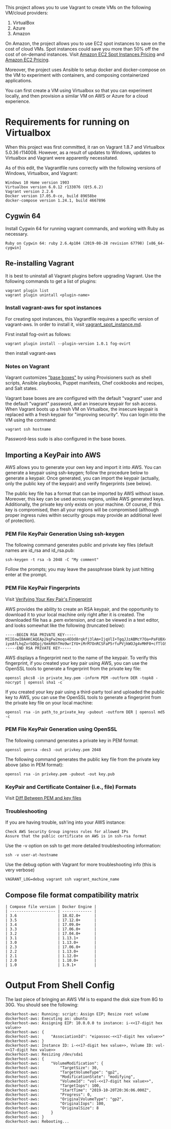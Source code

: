 This project allows you to use Vagrant to create VMs on the following VM/cloud providers:

1. VirtualBox
2. Azure
3. Amazon

On Amazon, the project allows you to use EC2 spot instances to save on the cost of cloud VMs.  Spot instances could save you more than 50% off the cost of on-demand instances.
Visit [Amazon EC2 Spot Instances Pricing](https://aws.amazon.com/ec2/spot/pricing/)
and [Amazon EC2 Pricing](https://aws.amazon.com/ec2/pricing/on-demand/).

Moreover, the project uses Ansible to setup docker and docker-compose on the VM to experiment with containers, and composing containerized applications.

You can first create a VM using Virtualbox so that you can experiment locally, and then provision a similar VM on AWS or Azure for a cloud experience.

# Requirements for running on Virtualbox

When this project was first committed, it ran on Vagrant 1.8.7 and Virtualbox 5.0.36 r114008.  However, as a result of updates to Windows, updates to Virtualbox and Vagrant were apparently necessitated.

As of this edit, the Vagrantfile runs correctly with the following versions of Windows, Virtualbox, and Vagrant:

	Windows 10 Home version 1903
	Virtualbox version 6.0.12 r133076 (Qt5.6.2)
	Vagrant version 2.2.6
	Docker version 17.05.0-ce, build 89658be
	docker-compose version 1.24.1, build 4667896

## Cygwin 64

Install Cygwin 64 for running vagrant commands, and working with Ruby as necessary.

	Ruby on Cygwin 64: ruby 2.6.4p104 (2019-08-28 revision 67798) [x86_64-cygwin]

## Re-installing Vagrant

It is best to uninstall all Vagrant plugins before upgrading Vagrant.  Use the following commands to get a list of plugins:

	vagrant plugin list
	vagrant plugin unintall <plugin-name>


### Install vagrant-aws for spot instances

For creating spot instances, this Vagrantfile requires a specific version of vagrant-aws.  In order to install it,
visit [vagrant_spot_instance.md](https://gist.github.com/ozzyjohnson/d62b0c8183f0d4d7448e).

First install fog-ovirt as follows:

	vagrant plugin install --plugin-version 1.0.1 fog-ovirt

then install vagrant-aws

### Notes on Vagrant

Vagrant customizes ["base boxes"](https://www.vagrantup.com/docs/boxes/base.html) by using Provisioners such as shell scripts, Ansible playbooks, Puppet manifests, Chef cookbooks and recipes, and Salt states.

Vagrant base boxes are are configured with the default "vagrant" user and the default "vagrant" password, and an insecure keypair for ssh access.  When Vagrant boots up a fresh VM on Virtualbox, the insecure keypair is replaced with a fresh keypair for "improving security".  You can login into the VM using the command:

	vagrant ssh hostname

Password-less sudo is also configured in the base boxes.


## Importing a KeyPair into AWS

AWS allows you to generate your own key and import it into AWS.  You can generate a keypair using ssh-keygen; follow the procedure below to generate a keypair.  Once generated, you can import the keypair (actually, only the public key of the keypair) and verify fingerprints (see below).

The public key file has a format that can be imported by AWS without issue.  Moreover, this key can be used across regions, unlike AWS generated keys.  Additionally, the private key only exists on your machine.  Of course, if this key is compromised, then all your regions will be compromised (although proper ingress rules within security groups may provide an additional level of protection). 



### PEM File KeyPair Generation Using ssh-keygen

The following command generates public and private key files (default names are id_rsa and id_rsa.pub:

	ssh-keygen -t rsa -b 2048 -C "My comment"

Follow the prompts; you may leave the passphrase blank by just hitting enter at the prompt.



### PEM File KeyPair Fingerprints

Visit [Verifying Your Key Pair's Fingerprint](https://docs.aws.amazon.com/AWSEC2/latest/UserGuide/ec2-key-pairs.html#verify-key-pair-fingerprints)

AWS provides the ability to create an RSA keypair, and the opportunity to download it to your local machine only right after it is created.  The downloaded file has a .pem extension, and can be viewed in a text editor, and looks somewhat like the following (truncated below):

	-----BEGIN RSA PRIVATE KEY-----
	MIIEowIBAAKCAQEAp2kgFw2moqs4EOd8rqkfj3lAm+IjqVlI+TgqJJzABMcY7Oa+PaFUBX4dD1L3
	iyeAfLhqZvrbDDpj/6mkR6hTHo9wrIYU+iMrM7OnRCSFaP5rfuPVjkWOJg4vMHF0+cfTlG9amrSu
	-----END RSA PRIVATE KEY-----

AWS displays a fingerprint next to the name of the keypair.  To verify this fingerprint, if you created your key pair using AWS, you can use the OpenSSL tools to generate a fingerprint from the private key file:

	openssl pkcs8 -in private_key.pem -inform PEM -outform DER -topk8 -nocrypt | openssl sha1 -c

If you created your key pair using a third-party tool and uploaded the public key to AWS, you can use the OpenSSL tools to generate a fingerprint from the private key file on your local machine:

	openssl rsa -in path_to_private_key -pubout -outform DER | openssl md5 -c



### PEM File KeyPair Generation using OpenSSL

The following command generates a private key in PEM format:

	openssl genrsa -des3 -out privkey.pem 2048

The following command generates the public key file from the private key above (also in PEM format):

	openssl rsa -in privkey.pem -pubout -out key.pub



### KeyPair and Certificate Container (i.e., file) Formats

Visit [Diff Between PEM and key files](https://serverfault.com/questions/9708/what-is-a-pem-file-and-how-does-it-differ-from-other-openssl-generated-key-file)	



### Troubleshooting

If you are having trouble, ssh'ing into your AWS instance:

	Check AWS Security Group ingress rules for allowed IPs
	Assure that the public certificate on AWS is in ssh-rsa format

Use the -v option on ssh to get more detailed troubleshooting information:

	ssh -v user-at-hostname

Use the debug option with Vagrant for more troubleshooting info (this is very verbose)

	VAGRANT_LOG=debug vagrant ssh vagrant_machine_name


## Compose file format compatibility matrix

	| Compose file version | Docker Engine |
	| -------------------- | ------------- |
	| 3.6                  | 18.02.0+      |
	| 3.5                  | 17.12.0+      |
	| 3.4                  | 17.09.0+      |
	| 3.3                  | 17.06.0+      |
	| 3.2                  | 17.04.0+      |
	| 3.1                  | 1.13.1+       |
	| 3.0                  | 1.13.0+       |
	| 2.3                  | 17.06.0+      |
	| 2.2                  | 1.13.0+       |
	| 2.1                  | 1.12.0+       |
	| 2.0                  | 1.10.0+       |
	| 1.0                  | 1.9.1+        |

# Output From Shell Config

The last piece of bringing an AWS VM is to expand the disk size from 8G to 30G.  You should see the following:

    dockerhost-aws: Running: script: Assign EIP; Resize root volume
    dockerhost-aws: Executing as: ubuntu
    dockerhost-aws: Assigning EIP: 10.0.0.0 to instance: i-<<17-digit hex value>>
    dockerhost-aws: {
    dockerhost-aws:     "AssociationId": "eipassoc-<<17-digit hex value>>"
    dockerhost-aws: }
    dockerhost-aws: Instance ID: i-<<17-digit hex value>>, Volume ID: vol-<<17-digit hex value>>
    dockerhost-aws: Resizing /dev/sda1
    dockerhost-aws: {
    dockerhost-aws:     "VolumeModification": {
    dockerhost-aws:         "TargetSize": 30,
    dockerhost-aws:         "TargetVolumeType": "gp2",
    dockerhost-aws:         "ModificationState": "modifying",
    dockerhost-aws:         "VolumeId": "vol-<<17-digit hex value>>",
    dockerhost-aws:         "TargetIops": 100,
    dockerhost-aws:         "StartTime": "2019-10-20T20:36:06.000Z",
    dockerhost-aws:         "Progress": 0,
    dockerhost-aws:         "OriginalVolumeType": "gp2",
    dockerhost-aws:         "OriginalIops": 100,
    dockerhost-aws:         "OriginalSize": 8
    dockerhost-aws:     }
    dockerhost-aws: }
    dockerhost-aws: Rebooting...
